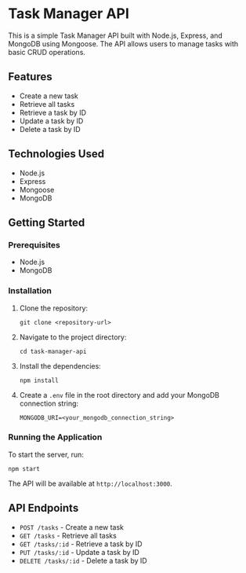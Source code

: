 # Task Manager API

This is a simple Task Manager API built with Node.js, Express, and MongoDB using Mongoose. The API allows users to manage tasks with basic CRUD operations.

## Features

- Create a new task
- Retrieve all tasks
- Retrieve a task by ID
- Update a task by ID
- Delete a task by ID

## Technologies Used

- Node.js
- Express
- Mongoose
- MongoDB

## Getting Started

### Prerequisites

- Node.js
- MongoDB

### Installation

1. Clone the repository:
   ```
   git clone <repository-url>
   ```

2. Navigate to the project directory:
   ```
   cd task-manager-api
   ```

3. Install the dependencies:
   ```
   npm install
   ```

4. Create a `.env` file in the root directory and add your MongoDB connection string:
   ```
   MONGODB_URI=<your_mongodb_connection_string>
   ```

### Running the Application

To start the server, run:
```
npm start
```

The API will be available at `http://localhost:3000`.

## API Endpoints

- `POST /tasks` - Create a new task
- `GET /tasks` - Retrieve all tasks
- `GET /tasks/:id` - Retrieve a task by ID
- `PUT /tasks/:id` - Update a task by ID
- `DELETE /tasks/:id` - Delete a task by ID

